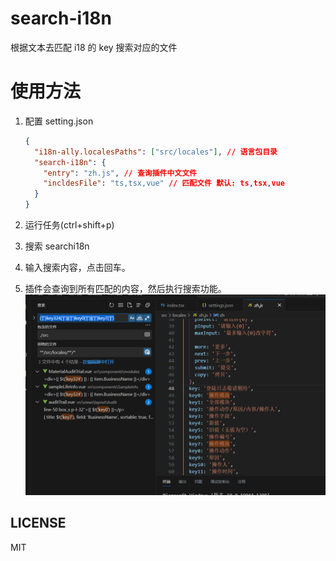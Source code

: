 # search-i18n

根据文本去匹配 i18 的 key 搜索对应的文件

# 使用方法

1. 配置 setting.json

   ```json
   {
     "i18n-ally.localesPaths": ["src/locales"], // 语言包目录
     "search-i18n": {
       "entry": "zh.js", // 查询插件中文文件
       "incldesFile": "ts,tsx,vue" // 匹配文件 默认: ts,tsx,vue
     }
   }
   ```

2. 运行任务(ctrl+shift+p)
3. 搜索 searchi18n
4. 输入搜索内容，点击回车。
5. 插件会查询到所有匹配的内容，然后执行搜索功能。
   ![搜索结果](image-1.png)

## LICENSE

MIT

